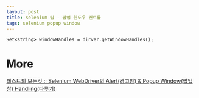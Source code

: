```yaml
---
layout: post
title: selenium 팁 - 팝업 윈도우 컨트롤 
tags: selenium popup window
---
```


```
Set<string> windowHandles = dirver.getWindowHandles();
```

# More
[테스트의 모든것 :: Selenium WebDriver의 Alert(경고창) &amp; Popup Window(팝업창) Handling(다루기)](https://testmanager.tistory.com/126)
